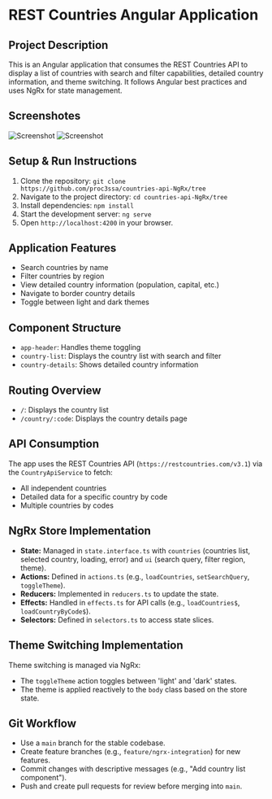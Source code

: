 # REST Countries Angular Application

## Project Description
This is an Angular application that consumes the REST Countries API to display a list of countries with search and filter capabilities, detailed country information, and theme switching. It follows Angular best practices and uses NgRx for state management.

## Screenshotes
 ![Screenshot]('./screenshots/all.png')
 ![Screenshot]('./screenshots/country.png')


## Setup & Run Instructions
1. Clone the repository: `git clone https://github.com/proc3ssa/countries-api-NgRx/tree`
2. Navigate to the project directory: `cd countries-api-NgRx/tree`
3. Install dependencies: `npm install`
4. Start the development server: `ng serve`
5. Open `http://localhost:4200` in your browser.

## Application Features
- Search countries by name
- Filter countries by region
- View detailed country information (population, capital, etc.)
- Navigate to border country details
- Toggle between light and dark themes

## Component Structure
- `app-header`: Handles theme toggling
- `country-list`: Displays the country list with search and filter
- `country-details`: Shows detailed country information

## Routing Overview
- `/`: Displays the country list
- `/country/:code`: Displays the country details page

## API Consumption
The app uses the REST Countries API (`https://restcountries.com/v3.1`) via the `CountryApiService` to fetch:
- All independent countries
- Detailed data for a specific country by code
- Multiple countries by codes

## NgRx Store Implementation
- **State:** Managed in `state.interface.ts` with `countries` (countries list, selected country, loading, error) and `ui` (search query, filter region, theme).
- **Actions:** Defined in `actions.ts` (e.g., `loadCountries`, `setSearchQuery`, `toggleTheme`).
- **Reducers:** Implemented in `reducers.ts` to update the state.
- **Effects:** Handled in `effects.ts` for API calls (e.g., `loadCountries$`, `loadCountryByCode$`).
- **Selectors:** Defined in `selectors.ts` to access state slices.

## Theme Switching Implementation
Theme switching is managed via NgRx:
- The `toggleTheme` action toggles between 'light' and 'dark' states.
- The theme is applied reactively to the `body` class based on the store state.

## Git Workflow
- Use a `main` branch for the stable codebase.
- Create feature branches (e.g., `feature/ngrx-integration`) for new features.
- Commit changes with descriptive messages (e.g., "Add country list component").
- Push and create pull requests for review before merging into `main`.